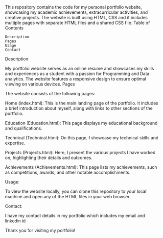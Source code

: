 This repository contains the code for my personal portfolio website, showcasing my academic achievements, extracurricular activities, and creative projects. The website is built using HTML, CSS and it includes multiple pages with separate HTML files and a shared CSS file.
Table of Contents

    Description
    Pages
    Usage
    Contact

Description

My portfolio website serves as an online resume and showcases my skills and experiences as a student with a passion for Programming and Data analytics. The website features a responsive design to ensure optimal viewing on various devices.
Pages

The website consists of the following pages:

Home (index.html): 
This is the main landing page of the portfolio. It includes a brief introduction about myself, 
along with links to other sections of the portfolio.

Education (Education.html): 
This page displays my educational background and qualifications.

Technical (Technical.html): 
On this page, I showcase my technical skills and expertise.

Projects (Projects.html): 
Here, I present the various projects I have worked on, highlighting their details and outcomes.

Achievements (Achievements.html): 
This page lists my achievements, such as competitions, awards, and other notable accomplishments.

  
Usage:

  To view the website locally, you can clone this repository to your local machine and open any of the HTML files in your web browser.

Contact:

  I have my contact details in my portfolio which includes my email and linkedin id

Thank you for visiting my portfolio!
